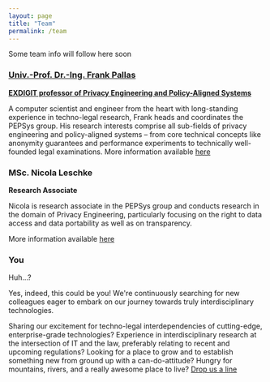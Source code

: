 ```yaml
---
layout: page
title: "Team"
permalink: /team
---
```


Some team info will follow here soon

### [Univ.-Prof. Dr.-Ing. Frank Pallas](/team/fp) 

[**EXDIGIT professor of Privacy Engineering and Policy-Aligned Systems**](/team/fp)

A computer scientist and engineer from the heart with long-standing experience in techno-legal research, Frank heads and coordinates the PEPSys group. His research interests comprise all sub-fields of privacy engineering and policy-aligned systems – from core technical concepts like anonymity guarantees and performance experiments to technically well-founded legal examinations. More information available [here](/team/fp)

### MSc. Nicola Leschke

**Research Associate**

Nicola is research associate in the PEPSys group and conducts research in the domain of Privacy Engineering, particularly focusing on the right to data access and data portability as well as on transparency.

More information available [here](/team/nl)

### You

Huh...? 

Yes, indeed, this could be you! We're continuously searching for new colleagues eager to embark on our journey towards truly interdisciplinary technologies. 

Sharing our excitement for techno-legal interdependencies of cutting-edge, enterprise-grade technologies? Experience in interdisciplinary research at the intersection of IT and  the law, preferably relating to recent and upcoming regulations? Looking for a place to grow and to establish something new from ground up with a can-do-attitude? Hungry for mountains, rivers, and a really awesome place to live? [Drop us a line](mailto:frank.pallas@plus.ac.at)
